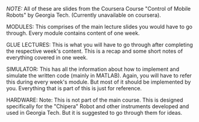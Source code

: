 
*NOTE:* All of these are slides from the Coursera Course "Control of Mobile Robots" by Georgia Tech. (Currently unavailable on coursera).

MODULES:
This comprises of the main lecture slides you would have to go through. Every module contains content of one week.

GLUE LECTURES:
This is what you will have to go through after completing the respective week's content. This is a recap and some short notes of everything covered in one week.

SIMULATOR:
This has all the information about how to implement and simulate the written code (mainly in MATLAB). Again, you will have to refer this during every week's module. But most of it should be implemented by you. Everything that is part of this is just for reference.

HARDWARE:
Note: This is not part of the main course.
This is designed specifically for the "Chipera" Robot and other instruments developed and used in Georgia Tech. But it is suggested to go through them for ideas.

